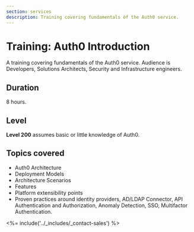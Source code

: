 ```yaml
---
section: services
description: Training covering fundamentals of the Auth0 service.
---
```


# Training: Auth0 Introduction

A training covering fundamentals of the Auth0 service. Audience is Developers, Solutions Architects, Security and Infrastructure engineers.

## Duration

8 hours.


## Level

**Level 200** assumes basic or little knowledge of Auth0.

## Topics covered

* Auth0 Architecture
* Deployment Models
* Architecture Scenarios
* Features
* Platform extensibility points
* Proven practices around identity providers, AD/LDAP Connector, API Authentication and Authorization, Anomaly Detection, SSO, Multifactor Authentication.

<%= include('../_includes/_contact-sales') %>

